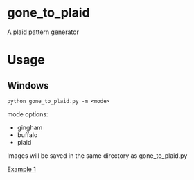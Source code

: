 # gone_to_plaid
A plaid pattern generator
# Usage
## Windows
`python gone_to_plaid.py -m <mode>`

mode options: 
- gingham
- buffalo
- plaid

Images will be saved in the same directory as gone_to_plaid.py

[Example 1](https://github.com/hyperific/gone_to_plaid/blob/main/28653a9c-a6ab-4fcb-8ccd-a19f2510c9f8.jpg)
